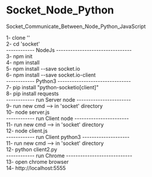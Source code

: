 # Socket_Node_Python
Socket_Communicate_Between_Node_Python_JavaScript

1-  clone '' \
2-  cd 'socket' \
------------ NodeJs -------------------------------- \
3-  npm init \
4-  npm install \
5-  npm install --save socket.io \
6-  npm install --save socket.io-client \
------------ Python3 ------------------------------- \
7-  pip install "python-socketio[client]" \
8-  pip install requests \
------------ run Server node ----------------------- \
9-  run new cmd --> in 'socket' directory \
10- node server.js \
------------ run Client node ----------------------- \
11-  run new cmd --> in 'socket' directory \
12-  node client.js \
------------ run Client python3 -------------------- \
11-  run new cmd --> in 'socket' directory \
12-  python client2.py \
------------ run Chrome ---------------------------- \
13-  open chrome browser \
14-  http://localhost:5555 
